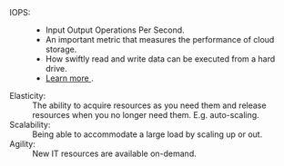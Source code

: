 <dl>
  <dt id="iopsGlobalGlossary">
    IOPS:
  </dt>
  <dd>
    <ul>
      <li>
        Input Output Operations Per Second.
      </li>
      <li>
        An important metric that measures the performance of cloud storage.
      </li>
      <li>
        How swiftly read and write data can be executed from a hard drive.
      </li>
      <li>
        <a href="https://stackoverflow.com/q/37058095/8784518">
          Learn more
        </a>.
      </li>
    </ul>
  </dd>
  <dt id="#elasticityGlobalGlossary">
    Elasticity:
  </dt>
  <dd>
    The ability to acquire resources as you need them and release resources when you no longer need them. E.g. auto-scaling.
  </dd>
  <dt id="#scalabilityGlobalGlossary">
    Scalability:
  </dt>
  <dd>
    Being able to accommodate a large load by scaling up or out.
  </dd>
  <dt id="#agilityGlobalGlossary">
    Agility:
  </dt>
  <dd>
    New IT resources are available on-demand.
  </dd>
</dl>
